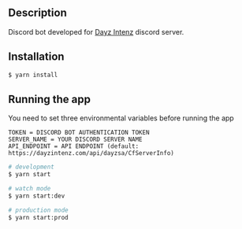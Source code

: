 ## Description

Discord bot developed for [Dayz Intenz](https://dayzintenz.com/) discord server.

## Installation

```bash
$ yarn install
```

## Running the app

You need to set three environmental variables before running the app
```bigquery
TOKEN = DISCORD BOT AUTHENTICATION TOKEN
SERVER_NAME = YOUR DISCORD SERVER NAME
API_ENDPOINT = API ENDPOINT (default: https://dayzintenz.com/api/dayzsa/CfServerInfo)
```

```bash
# development
$ yarn start

# watch mode
$ yarn start:dev

# production mode
$ yarn start:prod
```
